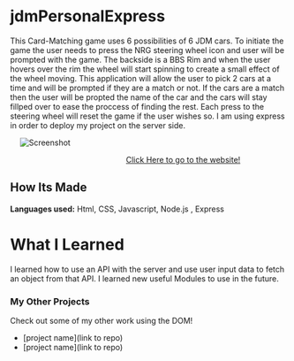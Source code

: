 # jdmPersonalExpress
This Card-Matching game uses 6 possibilities of 6 JDM cars. To initiate the game the user needs to press the NRG steering wheel icon and user will be prompted with the game. The backside is a BBS Rim and when the user hovers over the rim the wheel will start spinning to create a small effect of the wheel moving. This application will allow the user to pick 2 cars at a time and will be prompted if they are a match or not. If the cars are a match then the user will be propted the name of the car and the cars will stay fillped over to ease the proccess of finding the rest. Each press to the steering wheel will reset the game if the user wishes so. I am using express in order to deploy my project on the server side.
 
&emsp;
![Screenshot](jdmPic.png)

&emsp;&emsp;&emsp;&emsp;&emsp;&emsp;&emsp;&emsp;&emsp;&emsp;&emsp;&emsp;&emsp;&emsp;&emsp;[Click Here to go to the website!](https://game-of-thronesapi.herokuapp.com/)
## How Its Made 
**Languages used:** Html, CSS, Javascript, Node.js , Express
# What I Learned
I learned how to use an API with the server and use user input data to fetch an object from that API. I learned new useful Modules to use in the future. 
### My Other Projects 
Check out some of my other work using the DOM!
* [project name](link to repo)
* [project name](link to repo)
